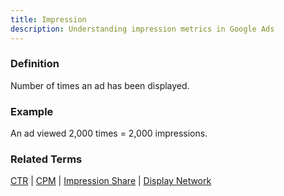 ```yaml
---
title: Impression
description: Understanding impression metrics in Google Ads
---
```


### Definition
Number of times an ad has been displayed.

### Example
An ad viewed 2,000 times = 2,000 impressions.

### Related Terms
[CTR](/metrics/ctr) | [CPM](/metrics/cpm) | [Impression Share](/bidding-budget/impression-share) | [Display Network](/formats-networks/display-network)
